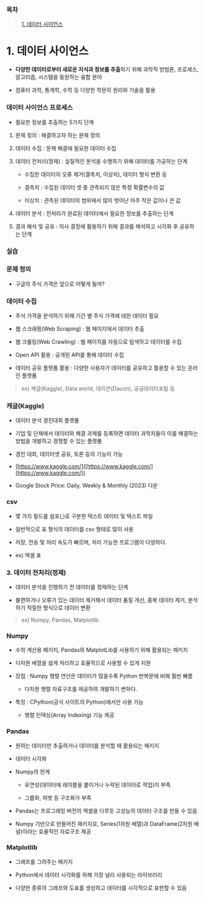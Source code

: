 ### 목차

> [1. 데이터 사이언스](#1-데이터-사이언스)

# 1. 데이터 사이언스

- **다양한 데이터로부터 새로운 지식과 정보를 추출**하기 위해 과학적 방법론, 프로세스, 알고리즘, 시스템을 동원하는 융합 분야

- 컴퓨터 과학, 통계학, 수학 등 다양한 학문의 원리와 기술을 활용

### 데이터 사이언스 프로세스

- 필요한 정보를 추출하는 5가지 단계
1. 문제 정의 : 해결하고자 하는 문제 정의

2. 데이터 수집 : 문제 해결에 필요한 데이터 수집

3. 데이터 전처리(정제) : 실질적인 분석을 수행하기 위해 데이터를 가공하는 단계
   
   - 수집한 데이터의 오류 제거(결측치, 이상치), 데이터 형식 변환 등
   
   - 결측치 : 수집된 데이터 셋 중 관측되지 않은 특정 확률변수의 값
   
   - 이상치 : 관측된 데이터의 범위에서 많이 벗어난 아주 작은 값이나 큰 값

4. 데이터 분석 : 전처리가 완료된 데이터에서 필요한 정보를 추출하는 단계

5. 결과 해석 및 공유 : 의사 결정에 활용하기 위해 결과를 해석하고 시각화 후 공유하는 단계

### 실습

### 문제 정의

- 구글의 주식 가격은 앞으로 어떻게 될까?

### 데이터 수집

- 주식 가격을 분석하기 위해 기간 별 주식 가격에 대한 데이터 필요

- 웹 스크래핑(Web Scraping) : 웹 페이지에서 데이터 추출

- 웹 크롤링(Web Crawling) : 웹 페이지를 자동으로 탐색하고 데이터를 수집

- Open API 활용 : 공개된 API를 통해 데이터 수집

- 데이터 공유 플랫폼 활용 : 다양한 사용자가 데이터를 공유하고 활용할 수 있는 온라인 플랫폼

> ex) 캐글(Kaggle), Data.world, 데이콘(Dacon), 공공데이터포털 등

### 캐글(Kaggle)

- 데이터 분석 경진대회 플랫폼

- 기업 및 단체에서 데이터와 해결 과제를 등록하면 데이터 과학자들이 이를 해결하는 방법을 개발하고 경쟁할 수 있는 플랫폼

- 경진 대회, 데이터셋 공유, 토론 등의 기능이 가능

- [https://www.kaggle.com/]([https://www.kaggle.com/](https://www.kaggle.com/))

- Google Stock Price: Daily, Weekly & Monthly (2023) 다운

### csv

- 몇 가지 필드를 쉼포(,)로 구분한 텍스트 데이터 및 텍스트 파일

- 일반적으로 표 형식의 데이터를 csv 형태로 많이 사용

- 저장, 전송 및 처리 속도가 빠르며, 처리 가능한 프로그램이 다양하다.

- ex) 엑셀 표

### 3. 데이터 전처리(정제)

- 데이터 분석을 진행하기 전 데이터를 정제하는 단계

- 불편하거나 오류가 있는 데이터 제거해서 데이터 품질 개선, 중복 데이터 제거, 분석하기 적절한 형식으로 데이터 변환

> ex) Numpy, Pandas, Matplotlib

### Numpy

- 수학 계산용 패키지, Pandas와  MatplotLib를 사용하기 위해 활용되는 패키지

- 다차원 배열을 쉽게 처리하고 효율적으로 사용할 수 있게 지원

- 장점 : Numpy 행렬 연산은 데이터가 많을수록 Python 반복문에 비해 훨씬 빠름
  
  - 다차원 행렬 자료구조를 제공하여 개발하기 변하다.

- 특징 : CPython(공식 사이트의 Python)에서만 사용 가능
  
  - 행렬 인덱싱(Array Indexing) 기능 제공

### Pandas

- 원하는 데이터만 추출하거나 데이터를 분석할 때 활용되는 패키지

- 데이터 시각화

- Numpy의 한계
  
  - 유연성(데이터에 레이블을 붙이거나 누락된 데이터로 작업)이 부족
  
  - 그룹화, 피벗 등 구조화가 부족

- Pandas는 프로그래밍 버전의 엑셀을 다루듯 고성능의 데이터 구조를 만들 수 있음

- Numpy 기반으로 만들어진 패키지로, Series(1차원 배열)과 DataFrame(2차원 배녈)이라는 효율적인 자료구조 제공

### Matplotlib

- 그래프를 그려주는 패키지

- Python에서 데이터 시각화를 위해 가장 널리 사용되는 라이브러리

- 다양한 종류의 그래프와 도표를 생성하고 데이터를 시각적으로 표현할 수 있음

